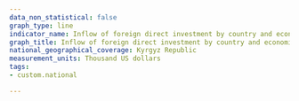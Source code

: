 ```yaml
---
data_non_statistical: false
graph_type: line
indicator_name: Inflow of foreign direct investment by country and economic activity
graph_title: Inflow of foreign direct investment by country and economic activity
national_geographical_coverage: Kyrgyz Republic
measurement_units: Thousand US dollars
tags:
- custom.national

---
```

